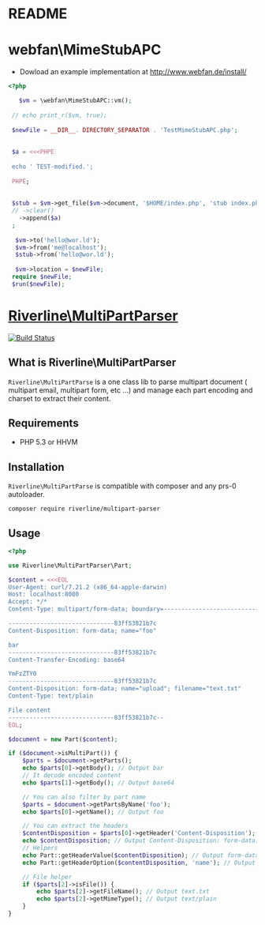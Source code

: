 # README

# webfan\MimeStubAPC

* Dowload an example implementation at http://www.webfan.de/install/
 
```php
<?php 

   $vm = \webfan\MimeStubAPC::vm();
 
 // echo print_r($vm, true);
 
 $newFile = __DIR__. DIRECTORY_SEPARATOR . 'TestMimeStubAPC.php';
 
 
 $a = <<<PHPE
 
 echo ' TEST-modified.';
 
 PHPE;
 
 
 $stub = $vm->get_file($vm->document, '$HOME/index.php', 'stub index.php')
 // ->clear()
   ->append($a)
 ;
 
  $vm->to('hello@wor.ld');
  $vm->from('me@localhost');
  $stub->from('hello@wor.ld');  
     
  $vm->location = $newFile;
 require $newFile;
 $run($newFile);

```


# [Riverline\MultiPartParser](https://travis-ci.org/Riverline/multipart-parser)

[![Build Status](https://travis-ci.org/Riverline/multipart-parser.svg?branch=master)](https://travis-ci.org/Riverline/multipart-parser)

## What is Riverline\MultiPartParser

``Riverline\MultiPartParse`` is a one class lib to parse multipart document ( multipart email, multipart form, etc ...) and manage each part encoding and charset to extract their content.

## Requirements

* PHP 5.3 or HHVM

## Installation

``Riverline\MultiPartParse`` is compatible with composer and any prs-0 autoloader.

```
composer require riverline/multipart-parser
```

## Usage

```php
<?php

use Riverline\MultiPartParser\Part;

$content = <<<EOL
User-Agent: curl/7.21.2 (x86_64-apple-darwin)
Host: localhost:8080
Accept: */*
Content-Type: multipart/form-data; boundary=----------------------------83ff53821b7c

------------------------------83ff53821b7c
Content-Disposition: form-data; name="foo"

bar
------------------------------83ff53821b7c
Content-Transfer-Encoding: base64

YmFzZTY0
------------------------------83ff53821b7c
Content-Disposition: form-data; name="upload"; filename="text.txt"
Content-Type: text/plain

File content
------------------------------83ff53821b7c--
EOL;

$document = new Part($content);

if ($document->isMultiPart()) {
    $parts = $document->getParts();
    echo $parts[0]->getBody(); // Output bar
    // It decode encoded content
    echo $parts[1]->getBody(); // Output base64

    // You can also filter by part name
    $parts = $document->getPartsByName('foo');
    echo $parts[0]->getName(); // Output foo

    // You can extract the headers
    $contentDisposition = $parts[0]->getHeader('Content-Disposition');
    echo $contentDisposition; // Output Content-Disposition: form-data; name="foo"
    // Helpers
    echo Part::getHeaderValue($contentDisposition); // Output form-data
    echo Part::getHeaderOption($contentDisposition, 'name'); // Output foo

    // File helper
    if ($parts[2]->isFile()) {
        echo $parts[2]->getFileName(); // Output text.txt
        echo $parts[2]->getMimeType(); // Output text/plain
    }
}
```
